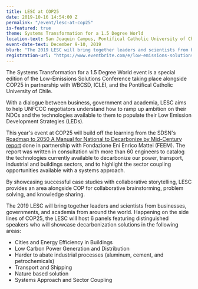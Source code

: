 ```yaml
---
title: LESC at COP25
date: 2019-10-16 14:54:00 Z
permalink: "/event/lesc-at-cop25"
is-featured: true
theme: Systems Transformation for a 1.5 Degree World
location-text: San Joaquin Campus, Pontifical Catholic University of Chile Av Vicuna Mackenna 4860, Macul, Santiago, Chile 
event-date-text: December 9-10, 2019
blurb: "The 2019 LESC will bring together leaders and scientists from businesses, governments, and academia from around the world. Happening on the side lines of COP25, the LESC will host six panels featuring distinguished speakers who will showcase decarbonization solutions in power, transport, industrial, and buildings sectors, and highlight the sector coupling opportunities available with a systems approach."
registration-url: "https://www.eventbrite.com/e/low-emissions-solutions-conference-lesc-at-cop25-registration-77183448773"
---
```

The Systems Transformation for a 1.5 Degree World event is a special edition of the Low-Emissions Solutions Conference taking place alongside COP25 in partnership with WBCSD, ICLEI, and the Pontifical Catholic University of Chile.

With a dialogue between business, government and academia, LESC aims to help UNFCCC negotiators understand how to ramp up ambition on their NDCs and the technologies available to them to populate their Low Emission Development Strategies (LEDs).

This year's event at COP25 will build off the learning from the SDSN's [Roadmap to 2050 A Manual for National to Decarbonize by Mid-Century report](https://roadmap2050.report/) done in partnership with Fondazione Eni Enrico Mattei (FEEM). The report was written in consultation with more than 60 engineers to catalog the technologies currently available to decarbonize our power, transport, industrial and buildings sectors, and to highlight the sector coupling opportunities available with a systems approach.

By showcasing successful case studies with collaborative storytelling, LESC provides an area alongside COP for collaborative brainstorming, problem solving, and knowledge sharing.

The 2019 LESC will bring together leaders and scientists from businesses, governments, and academia from around the world. Happening on the side lines of COP25, the LESC will host 6 panels featuring distinguished speakers who will showcase decarbonization solutions in the following areas:

* Cities and Energy Efficiency in Buildings
* Low Carbon Power Generation and Distribution
* Harder to abate industrial processes (aluminum, cement, and petrochemicals)
* Transport and Shipping
* Nature based solution
* Systems Approach and Sector Coupling
